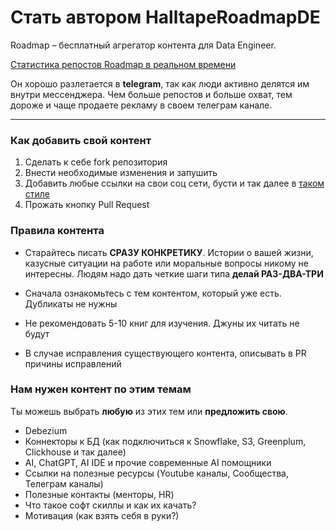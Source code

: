 # Стать автором HalltapeRoadmapDE

Roadmap – бесплатный агрегатор контента для Data Engineer.

[Статистика репостов Roadmap в реальном времени](https://tgstat.ru/channel/@halltape_data/478)


Он хорошо разлетается в **telegram**, так как люди активно делятся им внутри мессенджера.  Чем больше репостов и больше охват, тем дороже и чаще продаете рекламу в своем телеграм канале.

***

### Как добавить свой контент

1. Сделать к себе fork репозитория
2. Внести необходимые изменения и запушить
3. Добавить любые ссылки на свои соц сети, бусти и так далее в [таком стиле](GREENPLUM/README.md)
4. Прожать кнопку Pull Request

### Правила контента

- Старайтесь писать **СРАЗУ КОНКРЕТИКУ**. Истории о вашей жизни, казусные ситуации на работе или моральные вопросы никому не интересны.
Людям надо дать четкие шаги типа **делай РАЗ-ДВА-ТРИ**

- Сначала ознакомьтесь с тем контентом, который уже есть. Дубликаты не нужны

- Не рекомендовать 5-10 книг для изучения. Джуны их читать не будут

- В случае исправления существующего контента, описывать в PR причины исправлений


### Нам нужен контент по этим темам

Ты можешь выбрать **любую** из этих тем или **предложить свою**. 

- Debezium
- Коннекторы к БД (как подключиться к Snowflake, S3, Greenplum, Clickhouse и так далее)
- AI, ChatGPT, AI IDE и прочие современные AI помощники
- Ссылки на полезные ресурсы (Youtube каналы, Сообщества, Телеграм каналы)
- Полезные контакты (менторы, HR) 
- Что такое софт скиллы и как их качать?
- Мотивация (как взять себя в руки?)